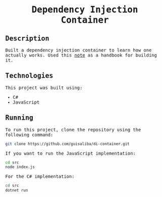 <samp>
  
  <h1 align="center">
    Dependency Injection Container
  </h1>

## Description

Built a dependency injection container to learn how one actually works. Used this [note](https://github.com/guisaliba/brain/blob/main/notes/patterns/dependency-injection/the-dependency-injection-container.md) as a handbook for building it.

## Technologies

This project was built using:

- C#
- JavaScript

## Running

To run this project, clone the repository using the following command:

```bash
git clone https://github.com/guisaliba/di-container.git
```

If you want to run the JavaScript implementation:

```bash
cd src
node index.js
```

For the C# implementation:

```bash
cd src
dotnet run
```

</samp>
